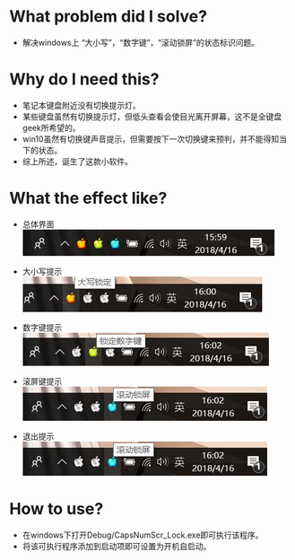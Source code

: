 What problem did I solve?
==========================
* 解决windows上 “大小写”，“数字键”，“滚动锁屏”的状态标识问题。

Why do I need this?
=====================
* 笔记本键盘附近没有切换提示灯。
* 某些键盘虽然有切换提示灯，但低头查看会使目光离开屏幕，这不是全键盘geek所希望的。
* win10虽然有切换键声音提示，但需要按下一次切换键来预判，并不能得知当下的状态。
* 综上所述，诞生了这款小软件。

What the effect like?
=====================
* 总体界面 <br/>
![picture not found!](/ScreenShots/show.jpg)

* 大小写提示 <br/>
![picture not found!](/ScreenShots/Caps_Lock.jpg)

* 数字键提示 <br/>
![picture not found!](/ScreenShots/Num_Lock.jpg)

* 滚屏键提示 <br/>
![picture not found!](/ScreenShots/Scr_Lock.jpg)

* 退出提示 <br/>
![picture not found!](/ScreenShots/Scr_Lock.jpg)

How to use?
===========
* 在windows下打开Debug/CapsNumScr_Lock.exe即可执行该程序。
* 将该可执行程序添加到启动项即可设置为开机自启动。
